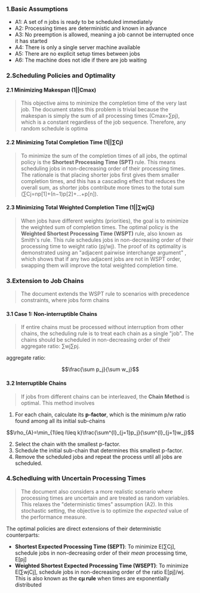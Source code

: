 ### 1.Basic Assumptions

* A1: A set of n jobs is ready to be scheduled immediately
* A2: Processing times are deterministic and known in advance
* A3: No preemption is allowed, meaning a job cannot be interrupted once it has started
* A4: There is only a single server machine available
* A5: There are no explicit setup times between jobs
* A6: The machine does not idle if there are job waiting

### 2.Scheduling Policies and Optimality

#### 2.1 Minimizing Makespan (1||Cmax)

>This objective aims to minimize the completion time of the very last job. The document states this problem is trivial because the makespan is simply the sum of all processing times (Cmax​=∑pj​), which is a constant regardless of the job sequence. Therefore, any random schedule is optima

#### 2.2 Minimizing Total Completion Time (1||∑Cj)

>To minimize the sum of the completion times of all jobs, the optimal policy is the **Shortest Processing Time (SPT)** rule. This means scheduling jobs in non-decreasing order of their processing times. The rationale is that placing shorter jobs first gives them smaller completion times, and this has a cascading effect that reduces the overall sum, as shorter jobs contribute more times to the total sum (∑Cj​=np[1]​+(n−1)p[2]​+...+p[n]​).

#### 2.3 Minimizing Total Weighted Completion Time (1||∑wjCj)

>When jobs have different weights (priorities), the goal is to minimize the weighted sum of completion times. The optimal policy is the **Weighted Shortest Processing Time (WSPT)** rule, also known as Smith's rule. This rule schedules jobs in non-decreasing order of their processing time to weight ratio (pj​/wj​). The proof of its optimality is demonstrated using an "adjacent pairwise interchange argument" , which shows that if any two adjacent jobs are not in WSPT order, swapping them will improve the total weighted completion time.

### 3.Extension to Job Chains

>The document extends the WSPT rule to scenarios with precedence constraints, where jobs form chains

#### 3.1 Case 1: Non-interruptible Chains

>If entire chains must be processed without interruption from other chains, the scheduling rule is to treat each chain as a single "job". The chains should be scheduled in non-decreasing order of their aggregate ratio: ∑wj​∑pj​​.

aggregate ratio:

$$\frac{\sum p_j}{\sum w_j}$$

#### 3.2 Interruptible Chains

>If jobs from different chains can be interleaved, the **Chain Method** is optimal. This method involves

1. For each chain, calculate its **p-factor**, which is the minimum p/w ratio found among all its initial sub-chains

$$\rho_{A}=\min_{1\leq l\leq k}\frac{\sum^{l}_{j=1}p_j}{\sum^{l}_{j=1}w_j}$$

2. Select the chain with the smallest p-factor.
3. Schedule the initial sub-chain that determines this smallest p-factor.
4. Remove the scheduled jobs and repeat the process until all jobs are scheduled.

### 4.Schedluing with Uncertain Processing Times

>The document also considers a more realistic scenario where processing times are uncertain and are treated as random variables. This relaxes the "deterministic times" assumption (A2). In this stochastic setting, the objective is to optimize the _expected_ value of the performance measure.

The optimal policies are direct extensions of their deterministic counterparts:

* **Shortest Expected Processing Time (SEPT)**: To minimize E[∑Cj​], schedule jobs in non-decreasing order of their _mean_ processing time, E[pj​]
* **Weighted Shortest Expected Processing Time (WSEPT)**: To minimize E[∑wj​Cj​], schedule jobs in non-decreasing order of the ratio E[pj​]/wj​. This is also known as the **cμ rule** when times are exponentially distributed
